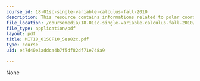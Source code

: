 ```yaml
---
course_id: 18-01sc-single-variable-calculus-fall-2010
description: This resource contains informations related to polar coordinates.
file_location: /coursemedia/18-01sc-single-variable-calculus-fall-2010/e47d40e3addca4b7f5df82df71e748a9_MIT18_01SCF10_Ses82c.pdf
file_type: application/pdf
layout: pdf
title: MIT18_01SCF10_Ses82c.pdf
type: course
uid: e47d40e3addca4b7f5df82df71e748a9

---
```

None